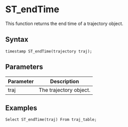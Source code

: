 # ST\_endTime

This function returns the end time of a trajectory object.

## Syntax

```
timestamp ST_endTime(trajectory traj);
```

## Parameters

|Parameter|Description|
|---------|-----------|
|traj|The trajectory object.|

## Examples

```
Select ST_endTime(traj) From traj_table;
```

